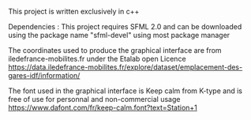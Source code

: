 This project is written exclusively in c++

Dependencies :
    This project requires SFML 2.0 and can be downloaded using the package name "sfml-devel" using most package manager

The coordinates used to produce the graphical interface are from iledefrance-mobilites.fr
under the Etalab open Licence
    https://data.iledefrance-mobilites.fr/explore/dataset/emplacement-des-gares-idf/information/

The font used in the graphical interface is Keep calm from K-type
and is free of use for personnal and non-commercial usage
    https://www.dafont.com/fr/keep-calm.font?text=Station+1